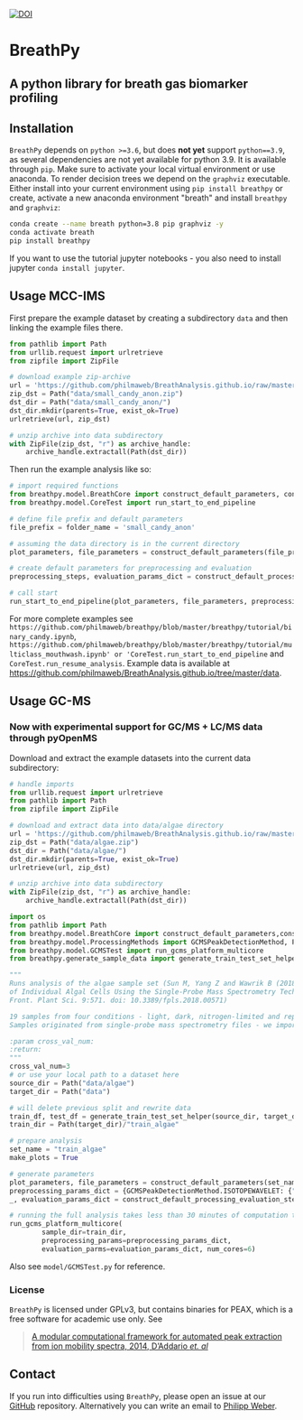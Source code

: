 [![DOI](https://zenodo.org/badge/267952107.svg)](https://zenodo.org/badge/latestdoi/267952107)

# BreathPy
## A python library for breath gas biomarker profiling

## Installation

`BreathPy` depends on `python >=3.6`, but does **not yet** support `python==3.9`, as several dependencies are not yet available for python 3.9. It is available through `pip`. Make sure to activate your local virtual environment or use anaconda. To render decision trees we depend on the `graphviz` executable. Either install into your current environment using `pip install breathpy` or create, activate a new anaconda environment "breath" and install `breathpy` and `graphviz`:  
```bash
conda create --name breath python=3.8 pip graphviz -y
conda activate breath
pip install breathpy
```

If you want to use the tutorial jupyter notebooks - you also need to install jupyter `conda install jupyter`.

## Usage MCC-IMS

First prepare the example dataset by creating a subdirectory `data` and then linking the example files there.
```python
from pathlib import Path
from urllib.request import urlretrieve
from zipfile import ZipFile

# download example zip-archive
url = 'https://github.com/philmaweb/BreathAnalysis.github.io/raw/master/data/small_candy_anon.zip'
zip_dst = Path("data/small_candy_anon.zip")
dst_dir = Path("data/small_candy_anon/")
dst_dir.mkdir(parents=True, exist_ok=True)
urlretrieve(url, zip_dst)

# unzip archive into data subdirectory
with ZipFile(zip_dst, "r") as archive_handle:
    archive_handle.extractall(Path(dst_dir))
```   

Then run the example analysis like so:
```python
# import required functions
from breathpy.model.BreathCore import construct_default_parameters, construct_default_processing_evaluation_steps
from breathpy.model.CoreTest import run_start_to_end_pipeline

# define file prefix and default parameters
file_prefix = folder_name = 'small_candy_anon'

# assuming the data directory is in the current directory
plot_parameters, file_parameters = construct_default_parameters(file_prefix, folder_name, make_plots=True)

# create default parameters for preprocessing and evaluation
preprocessing_steps, evaluation_params_dict = construct_default_processing_evaluation_steps()

# call start
run_start_to_end_pipeline(plot_parameters, file_parameters, preprocessing_steps, evaluation_params_dict)
```

For more complete examples see `https://github.com/philmaweb/breathpy/blob/master/breathpy/tutorial/binary_candy.ipynb`, `https://github.com/philmaweb/breathpy/blob/master/breathpy/tutorial/multiclass_mouthwash.ipynb' or 'CoreTest.run_start_to_end_pipeline` and `CoreTest.run_resume_analysis`.
Example data is available at https://github.com/philmaweb/BreathAnalysis.github.io/tree/master/data.

## Usage GC-MS
### Now with experimental support for GC/MS + LC/MS data through pyOpenMS
Download and extract the example datasets into the current data subdirectory:
```python
# handle imports
from urllib.request import urlretrieve
from pathlib import Path
from zipfile import ZipFile

# download and extract data into data/algae directory
url = 'https://github.com/philmaweb/BreathAnalysis.github.io/raw/master/data/algae.zip'
zip_dst = Path("data/algae.zip")
dst_dir = Path("data/algae/")
dst_dir.mkdir(parents=True, exist_ok=True)
urlretrieve(url, zip_dst)

# unzip archive into data subdirectory
with ZipFile(zip_dst, "r") as archive_handle:
    archive_handle.extractall(Path(dst_dir))
```

```python
import os
from pathlib import Path
from breathpy.model.BreathCore import construct_default_parameters,construct_default_processing_evaluation_steps
from breathpy.model.ProcessingMethods import GCMSPeakDetectionMethod, PerformanceMeasure
from breathpy.model.GCMSTest import run_gcms_platform_multicore
from breathpy.generate_sample_data import generate_train_test_set_helper

"""
Runs analysis of the algae sample set (Sun M, Yang Z and Wawrik B (2018) Metabolomic Fingerprints 
of Individual Algal Cells Using the Single-Probe Mass Spectrometry Technique. 
Front. Plant Sci. 9:571. doi: 10.3389/fpls.2018.00571)

19 samples from four conditions - light, dark, nitrogen-limited and replete (post nitrogen-limited)
Samples originated from single-probe mass spectrometry files - we import created featureXML files.

:param cross_val_num:
:return:
"""
cross_val_num=3
# or use your local path to a dataset here
source_dir = Path("data/algae")
target_dir = Path("data")

# will delete previous split and rewrite data
train_df, test_df = generate_train_test_set_helper(source_dir, target_dir, cross_val_num=cross_val_num)
train_dir = Path(target_dir)/"train_algae"

# prepare analysis
set_name = "train_algae"
make_plots = True

# generate parameters
plot_parameters, file_parameters = construct_default_parameters(set_name, set_name, make_plots=make_plots)
preprocessing_params_dict = {GCMSPeakDetectionMethod.ISOTOPEWAVELET: {"hr_data": True}}
_, evaluation_params_dict = construct_default_processing_evaluation_steps(cross_val_num)

# running the full analysis takes less than 30 minutes of computation time using 6 cores - in this example most if not all computations are single core though
run_gcms_platform_multicore(
		sample_dir=train_dir, 
		preprocessing_params=preprocessing_params_dict, 
		evaluation_parms=evaluation_params_dict, num_cores=6)
```
Also see `model/GCMSTest.py` for reference. 

### License
`BreathPy` is licensed under GPLv3, but contains binaries for PEAX, which is a free software for academic use only.
See
> [A modular computational framework for automated peak extraction from ion mobility spectra, 2014, D’Addario *et. al*](https://doi.org/10.1186/1471-2105-15-25)

## Contact
If you run into difficulties using `BreathPy`, please open an issue at our [GitHub](https://github.com/philmaweb/BreathPy) repository. Alternatively you can write an email to [Philipp Weber](mailto:philmaweb+breathpy@gmail.com?subject=[BreathPy]%20BreathPy).
